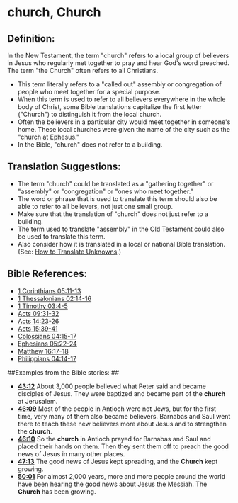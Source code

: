 # church, Church #

## Definition: ##

In the New Testament, the term "church" refers to a local group of believers in Jesus who regularly met together to pray and hear God's word preached. The term "the Church" often refers to all Christians.

* This term literally refers to a "called out" assembly or congregation of people who meet together for a special purpose.
* When this term is used to refer to all believers everywhere in the whole body of Christ, some Bible translations capitalize the first letter ("Church") to distinguish it from the local church.
* Often the believers in a particular city would meet together in someone's home. These local churches were given the name of the city such as the "church at Ephesus."
* In the Bible, "church" does not refer to a building.

## Translation Suggestions: ##

* The term "church" could be translated as a "gathering together" or "assembly" or "congregation" or "ones who meet together."
* The word or phrase that is used to translate this term should also be able to refer to all believers, not just one small group.
* Make sure that the translation of "church" does not just refer to a building.
* The term used to translate "assembly" in the Old Testament could also be used to translate this term.
* Also consider how it is translated in a local or national Bible translation. (See: [How to Translate Unknowns](en/ta-vol1/translate/man/translate-unknown).)



## Bible References: ##

* [1 Corinthians 05:11-13](en/tn/1co/help/05/11)
* [1 Thessalonians 02:14-16](en/tn/1th/help/02/14)
* [1 Timothy 03:4-5](en/tn/1ti/help/03/04)
* [Acts 09:31-32](en/tn/act/help/09/31)
* [Acts 14:23-26](en/tn/act/help/14/23)
* [Acts 15:39-41](en/tn/act/help/15/39)
* [Colossians 04:15-17](en/tn/col/help/04/15)
* [Ephesians 05:22-24](en/tn/eph/help/05/22)
* [Matthew 16:17-18](en/tn/mat/help/16/17)
* [Philippians 04:14-17](en/tn/php/help/04/14)

##Examples from the Bible stories: ##

* __[43:12](en/tn/obs/help/43/12)__ About 3,000 people believed what Peter said and became disciples of Jesus. They were baptized and became part of the __church__  at Jerusalem.
* __[46:09](en/tn/obs/help/46/09)__ Most of the people in Antioch were not Jews, but for the first time, very many of them also became believers. Barnabas and Saul went there to teach these new believers more about Jesus and to strengthen the __church__.
* __[46:10](en/tn/obs/help/46/10)__ So the __church__  in Antioch prayed for Barnabas and Saul and placed their hands on them. Then they sent them off to preach the good news of Jesus in many other places.
* __[47:13](en/tn/obs/help/47/13)__ The good news of Jesus kept spreading, and the __Church__  kept growing.
* __[50:01](en/tn/obs/help/50/01)__ For almost 2,000 years, more and more people around the world have been hearing the good news about Jesus the Messiah. The __Church__  has been growing.